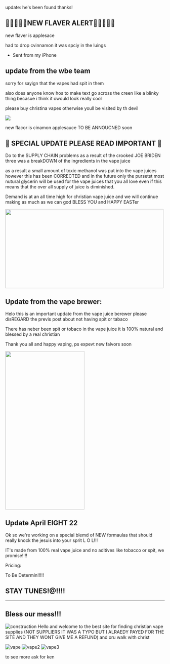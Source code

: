 update: he's been found
thanks!

## 🚨🚨🚨🚨🚨NEW FLAVER ALERT🚨🚨🚨🚨🚨

new flaver is applesace

had to drop cvinnamon it was spciy in the luings

- Sent from my iPhone

## update from the wbe team

sorry for sayign that the vapes had spit in them 

also does anyone know hos to make text go across the creen like a blinky thing becasue i think it owould look really cool


please buy christina vapes otherwise youll be visited by th devil

<img src="https://c.tenor.com/Oc72kk6SFJIAAAAM/devil-smile.gif">


new flacor is cinamon applesauce TO BE ANNOUCNED soon

## 🚨 SPECIAL UPDATE PLEASE READ IMPORTANT 🚨

Do to the SUPPLY CHAIN problems as a result of the crooked JOE BRIDEN three was a breakDOWN of the ingredients in the vape juice

as a result a small amount of toxic methanol was put into the vape juices however this has been CORRECTED and in the future only the pursetst most nutural glycerin will be used for the vape juices that you all love even if this means that the over all supply of juice is diminished. 

Demand is at an all time high for christian vape juice and we will continue making as much as we can god BLESS YOU and HAPPY EASTer

<img src="https://i.ytimg.com/vi/ZGdi3FgXcEw/maxresdefault.jpg" width="500" height="250">

## Update from the vape brewer:

Helo this is an important update from the vape juice berewer please disREGARD the previs post about not having spit or tabaco

There has neber been spit or tobaco in the vape juice it is 100% natural and blessed by a real christian

Thank you all and happy vaping,
ps expevt new falvors soon

<img src="https://808novape.org/wp-content/uploads/2019/12/25ae3868-7494-433d-a1b4-9495e528a043-XXX_JC1_8124.jpg" width="250" height="500">

## Update April EIGHT 22

Ok so we're working on a special blemd of NEW formaulas that should really knock the jesuis into your sprit L O L!!!

IT's made from 100% real vape juice and no aditives like tobacco or spit, we promise!!!!

Pricing: 

To Be Determin!!!!!

## STAY TUNES!@!!!!

---

## Bless our mess!!!
![construction](https://thumbs.gfycat.com/ClassicSneakyGyrfalcon-size_restricted.gif)
Hello and welcome to the best site for finding christian vape supplies (NOT SUPPLIERS IT WAS A TYPO BUT I ALRAEDY PAYED FOR THE SITE AND THEY WONT GIVE ME A REFUND) and oru walk with christ


![vape](https://encrypted-tbn0.gstatic.com/images?q=tbn:ANd9GcRWNQCf3qA3ryEp0gPiPD3p8b4l6_wzcl-fVg&usqp=CAU)
![vape2](https://i1.sndcdn.com/artworks-000159699438-qi9mst-t500x500.jpg)
![vape3](https://cdn.shopify.com/s/files/1/0033/6802/6182/products/image_b74d6756-c40e-4b4d-8248-540dde208c13_620x.jpg?v=1625787026)



to see more ask for ken
